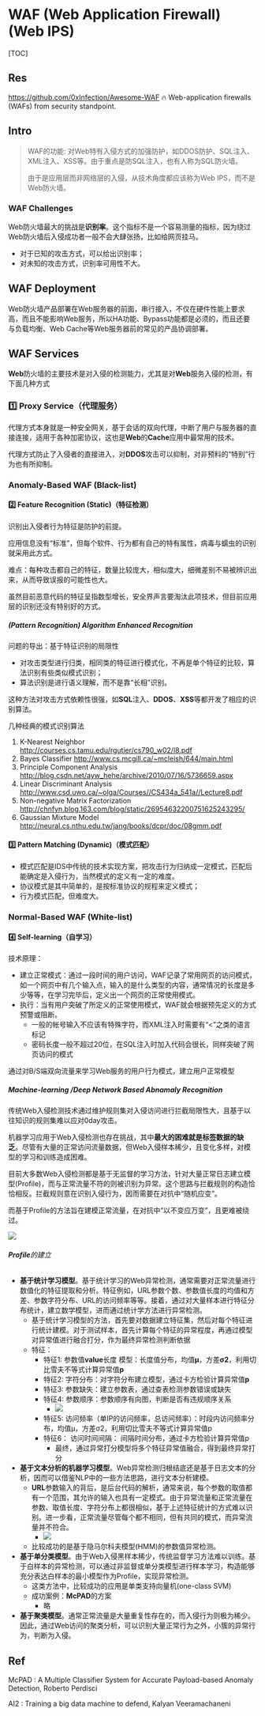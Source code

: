 # WAF (Web Application Firewall) (Web IPS)

[TOC]



## Res
https://github.com/0xInfection/Awesome-WAF
🔥 Web-application firewalls (WAFs) from security standpoint.



## Intro
> WAF的功能: 对Web特有入侵方式的加强防护，如DDOS防护、SQL注入、XML注入、XSS等。由于重点是防SQL注入，也有人称为SQL防火墙。
> 
> 由于是应用层而非网络层的入侵，从技术角度都应该称为Web IPS，而不是Web防火墙。

### WAF Challenges
Web防火墙最大的挑战是**识别率**。这个指标不是一个容易测量的指标，因为绕过Web防火墙后入侵成功者一般不会大肆张扬，比如给网页挂马。
- 对于已知的攻击方式，可以给出识别率；
- 对未知的攻击方式，识别率可用性不大。



## WAF Deployment
Web防火墙产品部署在Web服务器的前面，串行接入，不仅在硬件性能上要求高，而且不能影响Web服务，所以HA功能、Bypass功能都是必须的，而且还要与负载均衡、Web Cache等Web服务器前的常见的产品协调部署。



## WAF Services
**Web**防火墙的主要技术是对入侵的检测能力，尤其是对**Web**服务入侵的检测，有下面几种方式


### 1️⃣ Proxy Service（代理服务）
代理方式本身就是一种安全网关，基于会话的双向代理，中断了用户与服务器的直接连接，适用于各种加密协议，这也是**Web**的**Cache**应用中最常用的技术。

代理方式防止了入侵者的直接进入，对**DDOS**攻击可以抑制，对非预料的“特别”行为也有所抑制。


### Anomaly-Based WAF (Black-list)
#### 2️⃣ Feature Recognition (Static)（特征检测）
识别出入侵者行为特征是防护的前提。

应用信息没有“标准”，但每个软件、行为都有自己的特有属性，病毒与蠕虫的识别就采用此方式。

难点：每种攻击都自己的特征，数量比较庞大，相似度大，细微差别不易被辨识出来，从而导致误报的可能性也大。

虽然目前恶意代码的特征呈指数型增长，安全界声言要淘汰此项技术，但目前应用层的识别还没有特别好的方式。
##### (Pattern Recognition) Algorithm Enhanced Recognition
问题的导出：基于特征识别的局限性
- 对攻击类型进行归类，相同类的特征进行模式化，不再是单个特征的比较，算法识别有些类似模式识别；
- 算法识别是进行语义理解，而不是靠“长相”识别。

这种方法对攻击方式依赖性很强，如**SQL**注入、**DDOS**、**XSS**等都开发了相应的识别算法。

几种经典的模式识别算法
1. K-Nearest Neighbor http://courses.cs.tamu.edu/rgutier/cs790_w02/l8.pdf
2. Bayes Classifier http://www.cs.mcgill.ca/~mcleish/644/main.html
3. Principle Component Analysis http://blog.csdn.net/ayw_hehe/archive/2010/07/16/5736659.aspx
4. Linear Discriminant Analysis http://www.csd.uwo.ca/~olga/Courses//CS434a_541a//Lecture8.pdf
5. Non-negative Matrix Factorization http://chnfyn.blog.163.com/blog/static/26954632200751625243295/
6. Gaussian Mixture Model http://neural.cs.nthu.edu.tw/jang/books/dcpr/doc/08gmm.pdf

#### 3️⃣ Pattern Matching (Dynamic)（模式匹配）
- 模式匹配是IDS中传统的技术实现方案，把攻击行为归纳成一定模式，匹配后能确定是入侵行为，当然模式的定义有一定的难度。
- 协议模式是其中简单的，是按标准协议的规程来定义模式；
- 行为模式匹配，但难度大。


### Normal-Based WAF (White-list)
#### 4️⃣ Self-learning（自学习）
技术原理：
- 建立正常模式：通过一段时间的用户访问，WAF记录了常用网页的访问模式，如一个网页中有几个输入点，输入的是什么类型的内容，通常情况的长度是多少等等，在学习完毕后，定义出一个网页的正常使用模式。
- 执行：当有用户突破了所定义的正常使用模式，WAF就会根据预先定义的方式预警或阻断。
	- 一般的帐号输入不应该有特殊字符，而XML注入时需要有“<”之类的语言标记
	- 密码长度一般不超过20位，在SQL注入时加入代码会很长，同样突破了网页访问的模式

通过对B/S端双向流量来学习Web服务的用户行为模式，建立用户正常模型
##### Machine-learning /Deep Network Based Abnamaly Recognition
传统Web入侵检测技术通过维护规则集对入侵访问进行拦截局限性大，且基于以往知识的规则集难以应对0day攻击。

机器学习应用于Web入侵检测也存在挑战，其中**最大的困难就是标签数据的缺乏**。尽管有大量的正常访问流量数据，但Web入侵样本稀少，且变化多样，对模型的学习和训练造成困难。

目前大多数Web入侵检测都是基于无监督的学习方法，针对大量正常日志建立模型(Profile)，而与正常流量不符的则被识别为异常。这个思路与拦截规则的构造恰恰相反。拦截规则意在识别入侵行为，因而需要在对抗中“随机应变”。

而基于Profile的方法旨在建模正常流量，在对抗中“以不变应万变”，且更难被绕过。

![](../../../../../../Assets/Pics/Screenshot%202023-12-16%20at%2011.37.31AM.png)

###### **Profile**的建立
- **基于统计学习模型**。基于统计学习的Web异常检测，通常需要对正常流量进行数值化的特征提取和分析。特征例如，URL参数个数、参数值长度的均值和方差、参数字符分布、URL的访问频率等等。接着，通过对大量样本进行特征分布统计，建立数学模型，进而通过统计学方法进行异常检测。
	- 基于统计学习模型的方法，首先要对数据建立特征集，然后对每个特征进行统计建模。对于测试样本，首先计算每个特征的异常程度，再通过模型对异常值进行融合打分，作为最终异常检测判断依据
	- 特征：
		- 特征1: 参数值**value**长度 模型：长度值分布，均值**μ**，方差**σ2**，利用切比雪夫不等式计算异常值**p**
		- 特征2: 字符分布：对字符分布建立模型，通过卡方检验计算异常值**p**
		- 特征3: 参数缺失：建立参数表，通过查表检测参数错误或缺失
		- 特征4: 参数顺序：参数顺序有向图，判断是否有违规顺序关系
			- ![](../../../../../../Assets/Pics/Screenshot%202023-11-24%20at%209.25.58AM.png)
		- 特征5: 访问频率（单IP的访问频率，总访问频率）：时段内访问频率分布，均值μ，方差σ2，利用切比雪夫不等式计算异常值p
		- 特征6： 访问时间间隔： 间隔时间分布，通过卡方检验计算异常值p
			- 最终，通过异常打分模型将多个特征异常值融合，得到最终异常打分
- **基于文本分析的机器学习模型**。Web异常检测归根结底还是基于日志文本的分析，因而可以借鉴NLP中的一些方法思路，进行文本分析建模。
	- **URL**参数输入的背后，是后台代码的解析，通常来说，每个参数的取值都有一个范围，其允许的输入也具有一定模式。由于异常流量和正常流量在参数、取值长度、字符分布上都很相似，基于上述特征统计的方式难以识别。进一步看，正常流量尽管每个都不相同，但有共同的模式，而异常流量并不符合。
		- ![](../../../../../../Assets/Pics/Screenshot%202023-12-16%20at%2011.43.04AM.png)
	- 比较成功的是基于隐马尔科夫模型(HMM)的参数值异常检测。
- **基于单分类模型**。由于Web入侵黑样本稀少，传统监督学习方法难以训练。基于白样本的异常检测，可以通过非监督或单分类模型进行样本学习，构造能够充分表达白样本的最小模型作为Profile，实现异常检测。
	- 这类方法中，比较成功的应用是单类支持向量机(one-class SVM)
	- 成功案例：**McPAD**的方案
		- 略
- **基于聚类模型**。通常正常流量是大量重复性存在的，而入侵行为则极为稀少。因此，通过Web访问的聚类分析，可以识别大量正常行为之外，小簇的异常行为，判断为入侵。

## Ref
[CS259D: Data Mining for CyberSecurity]:  http://web.stanford.edu/class/cs259d/
[楚安，数据科学在Web威胁感知中的应用]:  http://www.jianshu.com/p/942d1beb7fdd

McPAD : A Multiple Classifier System for Accurate
Payload-based Anomaly Detection, Roberto Perdisci

AI2 : Training a big data machine to defend, Kalyan
Veeramachaneni
